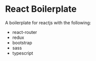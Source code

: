 # React Boilerplate
A boilerplate for reactjs with the following:
- react-router
- redux
- bootstrap
- sass
- typescript